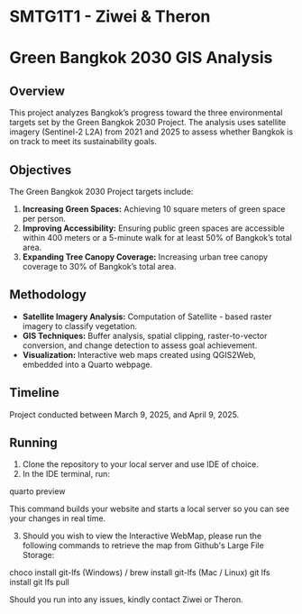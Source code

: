 # SMTG1T1 - Ziwei & Theron

# Green Bangkok 2030 GIS Analysis

## Overview

This project analyzes Bangkok’s progress toward the three environmental targets set by the Green Bangkok 2030 Project. The analysis uses satellite imagery (Sentinel-2 L2A) from 2021 and 2025 to assess whether Bangkok is on track to meet its sustainability goals.

## Objectives

The Green Bangkok 2030 Project targets include:

1. **Increasing Green Spaces:** Achieving 10 square meters of green space per person.
2. **Improving Accessibility:** Ensuring public green spaces are accessible within 400 meters or a 5-minute walk for at least 50% of Bangkok’s total area.
3. **Expanding Tree Canopy Coverage:** Increasing urban tree canopy coverage to 30% of Bangkok’s total area.

## Methodology

- **Satellite Imagery Analysis:** Computation of Satellite - based raster imagery to classify vegetation.
- **GIS Techniques:** Buffer analysis, spatial clipping, raster-to-vector conversion, and change detection to assess goal achievement.
- **Visualization:** Interactive web maps created using QGIS2Web, embedded into a Quarto webpage.

## Timeline

Project conducted between March 9, 2025, and April 9, 2025.

## Running 

1. Clone the repository to your local server and use IDE of choice.
2. In the IDE terminal, run:

quarto preview

This command builds your website and starts a local server so you can see your changes in real time.

3. Should you wish to view the Interactive WebMap, please run the following commands to retrieve the map from Github's Large File Storage:

choco install git-lfs (Windows) / brew install git-lfs (Mac / Linux) 
git lfs install
git lfs pull

Should you run into any issues, kindly contact Ziwei or Theron. 
